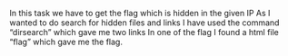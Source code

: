 In this task we have to get the flag which is hidden in the given IP
As I wanted to do search for hidden files and links I have used the command “dirsearch” which gave me two links
In one of the flag I found a html file “flag” which gave me the flag.
